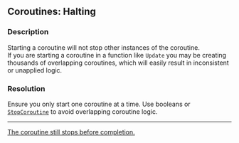## Coroutines: Halting
### Description
Starting a coroutine will not stop other instances of the coroutine.  
If you are starting a coroutine in a function like `Update` you may be creating thousands of overlapping coroutines, which will easily result in inconsistent or unapplied logic.

### Resolution
Ensure you only start one coroutine at a time. Use booleans or [`StopCoroutine`](StopCoroutine.md) to avoid overlapping coroutine logic.

---
[The coroutine still stops before completion.](Edit%20Mode.md)